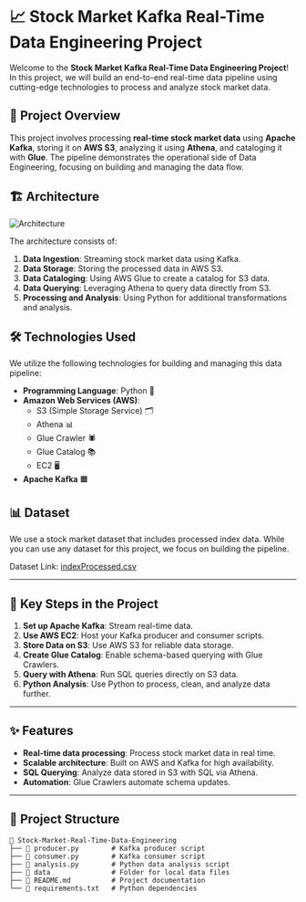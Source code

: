 # 📈 Stock Market Kafka Real-Time Data Engineering Project

Welcome to the **Stock Market Kafka Real-Time Data Engineering Project**! In this project, we will build an end-to-end real-time data pipeline using cutting-edge technologies to process and analyze stock market data. 

## 🚀 Project Overview
This project involves processing **real-time stock market data** using **Apache Kafka**, storing it on **AWS S3**, analyzing it using **Athena**, and cataloging it with **Glue**. The pipeline demonstrates the operational side of Data Engineering, focusing on building and managing the data flow.

## 🏗️ Architecture

![Architecture](https://github.com/user-attachments/assets/e451102b-2746-4dd0-afcf-7a6a1d6d5c32)

The architecture consists of:
1. **Data Ingestion**: Streaming stock market data using Kafka.
2. **Data Storage**: Storing the processed data in AWS S3.
3. **Data Cataloging**: Using AWS Glue to create a catalog for S3 data.
4. **Data Querying**: Leveraging Athena to query data directly from S3.
5. **Processing and Analysis**: Using Python for additional transformations and analysis.

## 🛠️ Technologies Used
We utilize the following technologies for building and managing this data pipeline:

- **Programming Language**: Python 🐍
- **Amazon Web Services (AWS)**:
  - S3 (Simple Storage Service) 🗂️
  - Athena 📊
  - Glue Crawler 🕷️
  - Glue Catalog 📚
  - EC2 🖥️
- **Apache Kafka** 🟧

## 📊 Dataset
We use a stock market dataset that includes processed index data. While you can use any dataset for this project, we focus on building the pipeline.

Dataset Link: [indexProcessed.csv](https://github.com/Aymen016/Real-Time-Stock-Market-Analysis/dataset/indexProcessed.csv)


---

## 🔑 Key Steps in the Project
1. **Set up Apache Kafka**: Stream real-time data.
2. **Use AWS EC2**: Host your Kafka producer and consumer scripts.
3. **Store Data on S3**: Use AWS S3 for reliable data storage.
4. **Create Glue Catalog**: Enable schema-based querying with Glue Crawlers.
5. **Query with Athena**: Run SQL queries directly on S3 data.
6. **Python Analysis**: Use Python to process, clean, and analyze data further.

---

## ✨ Features
- **Real-time data processing**: Process stock market data in real time.
- **Scalable architecture**: Built on AWS and Kafka for high availability.
- **SQL Querying**: Analyze data stored in S3 with SQL via Athena.
- **Automation**: Glue Crawlers automate schema updates.

---

## 📂 Project Structure
```plaintext
📂 Stock-Market-Real-Time-Data-Engineering
├── 📜 producer.py        # Kafka producer script
├── 📜 consumer.py        # Kafka consumer script
├── 📜 analysis.py        # Python data analysis script
├── 📂 data               # Folder for local data files
├── 📜 README.md          # Project documentation
└── 📜 requirements.txt   # Python dependencies
